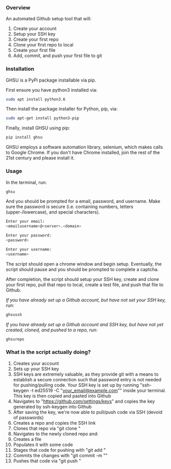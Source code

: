 ### Overview
An automated Github setup tool that will:
1. Create your account
2. Setup your SSH key
3. Create your first repo
4. Clone your first repo to local
5. Create your first file
6. Add, commit, and push your first file to git

### Installation

GHSU is a PyPi package installable via pip. 

First ensure you have python3 installed via:
```sh
sudo apt install python3.6
```

Then install the package installer for Python, pip, via:

```sh
sudo apt-get install python3-pip
```

Finally, install GHSU using pip:

```sh
pip install ghsu
```

GHSU employs a software automation library, selenium, which makes calls to Google Chrome. If you don't have Chrome installed, join the rest of the 21st century and please install it.

### Usage 

In the terminal, run:

```sh
ghsu
```

And you should be prompted for a email, password, and username. Make sure the password is secure (i.e. containing numbers, letters (upper-/lowercase), and special characters).

```sh
Enter your email:
<emailusername>@<server>.<domain>

Enter your password:
<password>

Enter your username:
<username>
```

The script should open a chrome window and begin setup. Eventually, the script should pause and you should be prompted to complete a captcha.

After completion, the script should setup your SSH key, create and clone your first repo, pull that repo to local, create a test file, and push that file to Github.

_If you have already set up a Github account, but have not set your SSH key, run_:

```sh
ghsussh
```

_If you have already set up a Github account and SSH key, but have not yet created, cloned, and pushed to a repo, run_:

```sh
ghsurepo
```

### What is the script actually doing?

1. Creates your account
2. Sets up your SSH key
  1. SSH keys are extremely valuable, as they provide git with a means to establish a secure connection such that password entry is not needed for pushing/pulling code. Your SSH key is set up by running "ssh-keygen -t ed25519 -C "your_email@example.com"" inside your terminal. This key is then copied and pasted into Github
3. Navigates to "https://github.com/settings/keys" and copies the key generated by ssh-keygen into Github
  1. After saving the key, we're now able to pull/push code via SSH (devoid of passwords)
4. Creates a repo and copies the SSH link
5. Clones that repo via "git clone <ssh-repo-link>"
6. Navigates to the newly cloned repo and:
  1. Creates a file
  2. Populates it with some code
  3. Stages that code for pushing with "git add <file>"
  4. Commits the changes with "git commit -m "<comment>"
  5. Pushes that code via "git push <file>"

